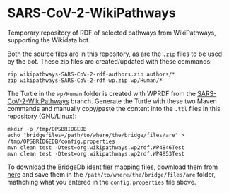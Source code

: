 # SARS-CoV-2-WikiPathways

Temporary repository of RDF of selected pathways from WikiPathways, supporting the Wikidata bot.

Both the source files are in this repository, as are the `.zip` files to be used by the bot.
These zip files are created/updated with these commands:

```shell
zip wikipathways-SARS-CoV-2-rdf-authors.zip authors/*
zip wikipathways-SARS-CoV-2-rdf-wp.zip wp/Human/*
```

The Turtle in the `wp/Human` folder is created with WPRDF from the
[SARS-CoV-2-WikiPathways](https://github.com/wikipathways/GPML2RDF/tree/SARS-CoV-2-WikiPathways)
branch. Generate the Turtle with these two Maven commands and manually copy/paste the content
into the `.ttl` files in this repository (GNU/Linux):

```shell
mkdir -p /tmp/OPSBRIDGEDB
echo "bridgefiles=/path/to/where/the/bridge/files/are" > /tmp/OPSBRIDGEDB/config.properties
mvn clean test -Dtest=org.wikipathways.wp2rdf.WP4846Test
mvn clean test -Dtest=org.wikipathways.wp2rdf.WP4853Test
```

To download the BridgeDb identifier mapping files, download them from
[here](https://bridgedb.github.io/data/gene_database/)
and save them in the `/path/to/where/the/bridge/files/are` folder, mathching what
you entered in the `config.properties` file above.


